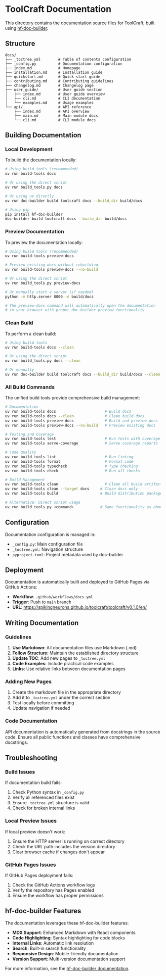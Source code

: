 # ToolCraft Documentation

This directory contains the documentation source files for ToolCraft, built using [hf-doc-builder](https://github.com/huggingface/doc-builder).

## Structure

```
docs/
├── _toctree.yml        # Table of contents configuration
├── _config.py          # Documentation configuration
├── index.md            # Homepage
├── installation.md     # Installation guide
├── quickstart.md       # Quick start guide
├── contributing.md     # Contributing guidelines
├── changelog.md        # Changelog page
├── user_guide/         # User guide section
│   ├── index.md        # User guide overview
│   ├── cli.md          # CLI documentation
│   └── examples.md     # Usage examples
└── api/                # API reference
    ├── index.md        # API overview
    ├── main.md         # Main module docs
    └── cli.md          # CLI module docs
```

## Building Documentation

### Local Development

To build the documentation locally:

```bash
# Using build tools (recommended)
uv run build-tools docs

# Or using the direct script
uv run build_tools.py docs

# Or using uv directly
uv run doc-builder build toolcraft docs --build_dir build/docs

# Using pip
pip install hf-doc-builder
doc-builder build toolcraft docs --build_dir build/docs
```

### Preview Documentation

To preview the documentation locally:

```bash
# Using build tools (recommended)
uv run build-tools preview-docs

# Preview existing docs without rebuilding
uv run build-tools preview-docs --no-build

# Or using the direct script
uv run build_tools.py preview-docs

# Or manually start a server (if needed)
python -m http.server 8000 -d build/docs

# The preview-docs command will automatically open the documentation
# in your browser with proper doc-builder preview functionality
```

### Clean Build

To perform a clean build:

```bash
# Using build tools
uv run build-tools docs --clean

# Or using the direct script
uv run build_tools.py docs --clean

# Or manually
uv run doc-builder build toolcraft docs --build_dir build/docs --clean
```

### All Build Commands

The unified build tools provide comprehensive build management:

```bash
# Documentation
uv run build-tools docs                      # Build docs
uv run build-tools docs --clean              # Clean build docs
uv run build-tools preview-docs              # Build and preview docs
uv run build-tools preview-docs --no-build   # Preview existing docs

# Testing and Coverage
uv run build-tools test                      # Run tests with coverage
uv run build-tools serve-coverage            # Serve coverage reports

# Code Quality
uv run build-tools lint                      # Run linting
uv run build-tools format                    # Format code
uv run build-tools typecheck                 # Type checking
uv run build-tools check                     # Run all checks

# Build Management
uv run build-tools clean                     # Clean all build artifacts
uv run build-tools clean --target docs     # Clean docs only
uv run build-tools build                   # Build distribution packages

# Alternative: Direct script usage
uv run build_tools.py <command>            # Same functionality as above
```

## Configuration

Documentation configuration is managed in:

- `_config.py`: Main configuration file
- `_toctree.yml`: Navigation structure
- `pyproject.toml`: Project metadata used by doc-builder

## Deployment

Documentation is automatically built and deployed to GitHub Pages via GitHub Actions:

- **Workflow**: `.github/workflows/docs.yml`
- **Trigger**: Push to `main` branch
- **URL**: https://spikingneurons.github.io/toolcraft/toolcraft/v0.1.0/en/

## Writing Documentation

### Guidelines

1. **Use Markdown**: All documentation files use Markdown (.md)
2. **Follow Structure**: Maintain the established directory structure
3. **Update TOC**: Add new pages to `_toctree.yml`
4. **Code Examples**: Include practical code examples
5. **Links**: Use relative links between documentation pages

### Adding New Pages

1. Create the markdown file in the appropriate directory
2. Add it to `_toctree.yml` under the correct section
3. Test locally before committing
4. Update navigation if needed

### Code Documentation

API documentation is automatically generated from docstrings in the source code. Ensure all public functions and classes have comprehensive docstrings.

## Troubleshooting

### Build Issues

If documentation build fails:

1. Check Python syntax in `_config.py`
2. Verify all referenced files exist
3. Ensure `_toctree.yml` structure is valid
4. Check for broken internal links

### Local Preview Issues

If local preview doesn't work:

1. Ensure the HTTP server is running on correct directory
2. Check the URL path includes the version directory
3. Clear browser cache if changes don't appear

### GitHub Pages Issues

If GitHub Pages deployment fails:

1. Check the GitHub Actions workflow logs
2. Verify the repository has Pages enabled
3. Ensure the workflow has proper permissions

## hf-doc-builder Features

The documentation leverages these hf-doc-builder features:

- **MDX Support**: Enhanced Markdown with React components
- **Code Highlighting**: Syntax highlighting for code blocks
- **Internal Links**: Automatic link resolution
- **Search**: Built-in search functionality
- **Responsive Design**: Mobile-friendly documentation
- **Version Support**: Multi-version documentation support

For more information, see the [hf-doc-builder documentation](https://github.com/huggingface/doc-builder).
